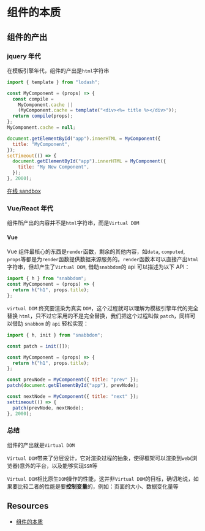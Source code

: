 # 组件的本质

## 组件的产出

### jquery 年代

在模板引擎年代，组件的产出是`html`字符串

```js
import { template } from "lodash";

const MyComponent = (props) => {
  const compile =
    MyComponent.cache ||
    (MyComponent.cache = template("<div><%= title %></div>"));
  return compile(props);
};
MyComponent.cache = null;

document.getElementById("app").innerHTML = MyComponent({
  title: "MyComponent",
});
setTimeout(() => {
  document.getElementById("app").innerHTML = MyComponent({
    title: "My New Component",
  });
}, 2000);
```

[在线 sandbox](https://codesandbox.io/s/keen-minsky-6lvrp5?file=/index.js:0-438)

### Vue/React 年代

组件所产出的内容并不是`html`字符串，而是`Virtual DOM`

#### Vue

Vue 组件最核心的东西是`render`函数，剩余的其他内容，如`data`, `computed`, `props`等都是为`render`函数提供数据来源服务的。`render`函数本可以直接产出`html`字符串，但却产生了`Virtual DOM`, 借助`snabbdom`的 api 可以描述为以下 API：

```js
import { h } from "snabbdom";
const MyComponent = (props) => {
  return h("h1", props.title);
};
```

`virtual DOM` 终究要渲染为真实 `DOM`，这个过程就可以理解为模板引擎年代的完全替换 `html`，只不过它采用的不是完全替换，我们把这个过程叫做 `patch`，同样可以借助 `snabbom` 的 `api` 轻松实现：

```js
import { h, init } from "snabbdom";

const patch = init([]);

const MyComponent = (props) => {
  return h("h1", props.title);
};

const prevNode = MyComponent({ title: "prev" });
patch(document.getElementById("app"), prevNode);

const nextNode = MyComponent({ title: "next" });
settimeout(() => {
  patch(prevNode, nextNode);
}, 2000);
```

### 总结

组件的产出就是`Virtual DOM`

`Virtual DOM`带来了分层设计，它对渲染过程的抽象，使得框架可以渲染到`web`(浏览器)意外的平台，以及能够实现`SSR`等

`Virtual DOM`相比原生`DOM`操作的性能，这并非`Virtual DOM`的目标，确切地说，如果要比较二者的性能是要**控制变量**的，例如：页面的大小、数据变化量等

## Resources

- [组件的本质](https://juejin.cn/post/6844903903209717768)
